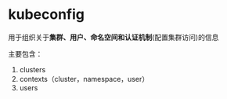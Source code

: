 # kubeconfig
用于组织关于**集群、用户、命名空间和认证机制**(配置集群访问)的信息

主要包含：
1. clusters
2. contexts（cluster，namespace，user）
3. users
